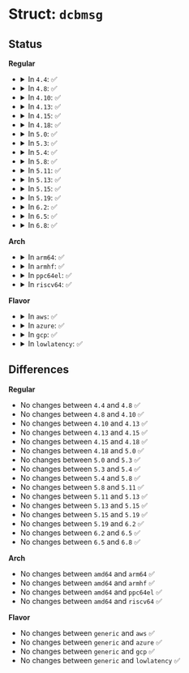 # Struct: <code>dcbmsg</code>

## Status
<b>Regular</b>
<ul>
<li>
<details>
<summary>In <code>4.4</code>: ✅</summary>

```c
struct dcbmsg {
    __u8 dcb_family;
    __u8 cmd;
    __u16 dcb_pad;
};
```
</details>
</li>
<li>
<details>
<summary>In <code>4.8</code>: ✅</summary>

```c
struct dcbmsg {
    __u8 dcb_family;
    __u8 cmd;
    __u16 dcb_pad;
};
```
</details>
</li>
<li>
<details>
<summary>In <code>4.10</code>: ✅</summary>

```c
struct dcbmsg {
    __u8 dcb_family;
    __u8 cmd;
    __u16 dcb_pad;
};
```
</details>
</li>
<li>
<details>
<summary>In <code>4.13</code>: ✅</summary>

```c
struct dcbmsg {
    __u8 dcb_family;
    __u8 cmd;
    __u16 dcb_pad;
};
```
</details>
</li>
<li>
<details>
<summary>In <code>4.15</code>: ✅</summary>

```c
struct dcbmsg {
    __u8 dcb_family;
    __u8 cmd;
    __u16 dcb_pad;
};
```
</details>
</li>
<li>
<details>
<summary>In <code>4.18</code>: ✅</summary>

```c
struct dcbmsg {
    __u8 dcb_family;
    __u8 cmd;
    __u16 dcb_pad;
};
```
</details>
</li>
<li>
<details>
<summary>In <code>5.0</code>: ✅</summary>

```c
struct dcbmsg {
    __u8 dcb_family;
    __u8 cmd;
    __u16 dcb_pad;
};
```
</details>
</li>
<li>
<details>
<summary>In <code>5.3</code>: ✅</summary>

```c
struct dcbmsg {
    __u8 dcb_family;
    __u8 cmd;
    __u16 dcb_pad;
};
```
</details>
</li>
<li>
<details>
<summary>In <code>5.4</code>: ✅</summary>

```c
struct dcbmsg {
    __u8 dcb_family;
    __u8 cmd;
    __u16 dcb_pad;
};
```
</details>
</li>
<li>
<details>
<summary>In <code>5.8</code>: ✅</summary>

```c
struct dcbmsg {
    __u8 dcb_family;
    __u8 cmd;
    __u16 dcb_pad;
};
```
</details>
</li>
<li>
<details>
<summary>In <code>5.11</code>: ✅</summary>

```c
struct dcbmsg {
    __u8 dcb_family;
    __u8 cmd;
    __u16 dcb_pad;
};
```
</details>
</li>
<li>
<details>
<summary>In <code>5.13</code>: ✅</summary>

```c
struct dcbmsg {
    __u8 dcb_family;
    __u8 cmd;
    __u16 dcb_pad;
};
```
</details>
</li>
<li>
<details>
<summary>In <code>5.15</code>: ✅</summary>

```c
struct dcbmsg {
    __u8 dcb_family;
    __u8 cmd;
    __u16 dcb_pad;
};
```
</details>
</li>
<li>
<details>
<summary>In <code>5.19</code>: ✅</summary>

```c
struct dcbmsg {
    __u8 dcb_family;
    __u8 cmd;
    __u16 dcb_pad;
};
```
</details>
</li>
<li>
<details>
<summary>In <code>6.2</code>: ✅</summary>

```c
struct dcbmsg {
    __u8 dcb_family;
    __u8 cmd;
    __u16 dcb_pad;
};
```
</details>
</li>
<li>
<details>
<summary>In <code>6.5</code>: ✅</summary>

```c
struct dcbmsg {
    __u8 dcb_family;
    __u8 cmd;
    __u16 dcb_pad;
};
```
</details>
</li>
<li>
<details>
<summary>In <code>6.8</code>: ✅</summary>

```c
struct dcbmsg {
    __u8 dcb_family;
    __u8 cmd;
    __u16 dcb_pad;
};
```
</details>
</li>
</ul>
<b>Arch</b>
<ul>
<li>
<details>
<summary>In <code>arm64</code>: ✅</summary>

```c
struct dcbmsg {
    __u8 dcb_family;
    __u8 cmd;
    __u16 dcb_pad;
};
```
</details>
</li>
<li>
<details>
<summary>In <code>armhf</code>: ✅</summary>

```c
struct dcbmsg {
    __u8 dcb_family;
    __u8 cmd;
    __u16 dcb_pad;
};
```
</details>
</li>
<li>
<details>
<summary>In <code>ppc64el</code>: ✅</summary>

```c
struct dcbmsg {
    __u8 dcb_family;
    __u8 cmd;
    __u16 dcb_pad;
};
```
</details>
</li>
<li>
<details>
<summary>In <code>riscv64</code>: ✅</summary>

```c
struct dcbmsg {
    __u8 dcb_family;
    __u8 cmd;
    __u16 dcb_pad;
};
```
</details>
</li>
</ul>
<b>Flavor</b>
<ul>
<li>
<details>
<summary>In <code>aws</code>: ✅</summary>

```c
struct dcbmsg {
    __u8 dcb_family;
    __u8 cmd;
    __u16 dcb_pad;
};
```
</details>
</li>
<li>
<details>
<summary>In <code>azure</code>: ✅</summary>

```c
struct dcbmsg {
    __u8 dcb_family;
    __u8 cmd;
    __u16 dcb_pad;
};
```
</details>
</li>
<li>
<details>
<summary>In <code>gcp</code>: ✅</summary>

```c
struct dcbmsg {
    __u8 dcb_family;
    __u8 cmd;
    __u16 dcb_pad;
};
```
</details>
</li>
<li>
<details>
<summary>In <code>lowlatency</code>: ✅</summary>

```c
struct dcbmsg {
    __u8 dcb_family;
    __u8 cmd;
    __u16 dcb_pad;
};
```
</details>
</li>
</ul>

## Differences
<b>Regular</b>
<ul>
<li>
No changes between <code>4.4</code> and <code>4.8</code> ✅
</li>
<li>
No changes between <code>4.8</code> and <code>4.10</code> ✅
</li>
<li>
No changes between <code>4.10</code> and <code>4.13</code> ✅
</li>
<li>
No changes between <code>4.13</code> and <code>4.15</code> ✅
</li>
<li>
No changes between <code>4.15</code> and <code>4.18</code> ✅
</li>
<li>
No changes between <code>4.18</code> and <code>5.0</code> ✅
</li>
<li>
No changes between <code>5.0</code> and <code>5.3</code> ✅
</li>
<li>
No changes between <code>5.3</code> and <code>5.4</code> ✅
</li>
<li>
No changes between <code>5.4</code> and <code>5.8</code> ✅
</li>
<li>
No changes between <code>5.8</code> and <code>5.11</code> ✅
</li>
<li>
No changes between <code>5.11</code> and <code>5.13</code> ✅
</li>
<li>
No changes between <code>5.13</code> and <code>5.15</code> ✅
</li>
<li>
No changes between <code>5.15</code> and <code>5.19</code> ✅
</li>
<li>
No changes between <code>5.19</code> and <code>6.2</code> ✅
</li>
<li>
No changes between <code>6.2</code> and <code>6.5</code> ✅
</li>
<li>
No changes between <code>6.5</code> and <code>6.8</code> ✅
</li>
</ul>
<b>Arch</b>
<ul>
<li>
No changes between <code>amd64</code> and <code>arm64</code> ✅
</li>
<li>
No changes between <code>amd64</code> and <code>armhf</code> ✅
</li>
<li>
No changes between <code>amd64</code> and <code>ppc64el</code> ✅
</li>
<li>
No changes between <code>amd64</code> and <code>riscv64</code> ✅
</li>
</ul>
<b>Flavor</b>
<ul>
<li>
No changes between <code>generic</code> and <code>aws</code> ✅
</li>
<li>
No changes between <code>generic</code> and <code>azure</code> ✅
</li>
<li>
No changes between <code>generic</code> and <code>gcp</code> ✅
</li>
<li>
No changes between <code>generic</code> and <code>lowlatency</code> ✅
</li>
</ul>
